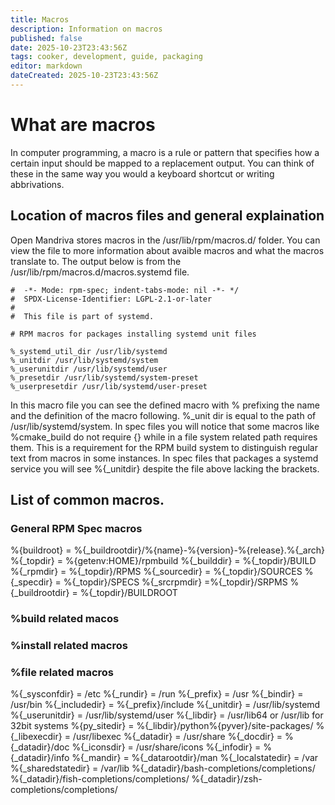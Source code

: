 ```yaml
---
title: Macros
description: Information on macros
published: false
date: 2025-10-23T23:43:56Z
tags: cooker, development, guide, packaging
editor: markdown
dateCreated: 2025-10-23T23:43:56Z
---
```


# What are macros
In computer programming, a macro is a rule or pattern that specifies how a certain input should be mapped to a replacement output. You can think of these in the same way you would a keyboard shortcut or writing abbrivations.

## Location of macros files and general explaination
Open Mandriva stores macros in the /usr/lib/rpm/macros.d/ folder. You can view the file to more information about avaible macros and what the macros translate to. The output below is from the /usr/lib/rpm/macros.d/macros.systemd file.
```
#  -*- Mode: rpm-spec; indent-tabs-mode: nil -*- */
#  SPDX-License-Identifier: LGPL-2.1-or-later
#
#  This file is part of systemd.

# RPM macros for packages installing systemd unit files

%_systemd_util_dir /usr/lib/systemd
%_unitdir /usr/lib/systemd/system
%_userunitdir /usr/lib/systemd/user
%_presetdir /usr/lib/systemd/system-preset
%_userpresetdir /usr/lib/systemd/user-preset
```
In this macro file you can see the defined macro with % prefixing the name and the definition of the macro following. %_unit dir is equal to the path of /usr/lib/systemd/system. In spec files you will notice that some macros like %cmake_build do not require {} while in a file system related path requires them. This is a requirement for the RPM build system to distinguish regular text from macros in some instances. In spec files that packages a systemd service you will see %{_unitdir} despite the file above lacking the brackets.

## List of common macros.
### General RPM Spec macros
%{buildroot} = %{_buildrootdir}/%{name}-%{version}-%{release}.%{_arch}
%{_topdir} = %{getenv:HOME}/rpmbuild
%{_builddir} = %{_topdir}/BUILD
%{_rpmdir} = %{_topdir}/RPMS
%{_sourcedir} = %{_topdir}/SOURCES
%{_specdir} = %{_topdir}/SPECS
%{_srcrpmdir} =%{_topdir}/SRPMS
%{_buildrootdir} = %{_topdir}/BUILDROOT

### %build related macos

### %install related macros

### %file related macros
%{_sysconfdir} = /etc
%{_rundir} = /run
%{_prefix} = /usr
%{_bindir} = /usr/bin
%{_includedir} = %{_prefix}/include
%{_unitdir} = /usr/lib/systemd
%{_userunitdir} = /usr/lib/systemd/user
%{_libdir} = /usr/lib64 or /usr/lib for 32bit systems
%{py_sitedir} = %{_libdir}/python%{pyver}/site-packages/
%{_libexecdir} = /usr/libexec
%{_datadir} = /usr/share
%{_docdir} = %{_datadir}/doc
%{_iconsdir} = /usr/share/icons
%{_infodir} = %{_datadir}/info
%{_mandir} = %{_datarootdir}/man
%{_localstatedir} = /var
%{_sharedstatedir} = /var/lib
%{_datadir}/bash-completions/completions/
%{_datadir}/fish-completions/completions/
%{_datadir}/zsh-completions/completions/
